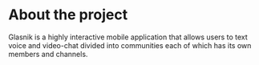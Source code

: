 # About the project

Glasnik is a highly interactive mobile application that allows users to text voice and video-chat divided into communities each of which has its own members and channels.